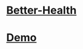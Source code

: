 # [Better-Health](https://www.figma.com/file/Z3J0vBCo1b0dvLRW8elNqc/Virtual-clinic?node-id=0%3A1)
# [Demo](https://drive.google.com/file/d/1rJe7mx-77xSLKYzczTaWLSDWSaKmNeAq/view?usp=sharing)
